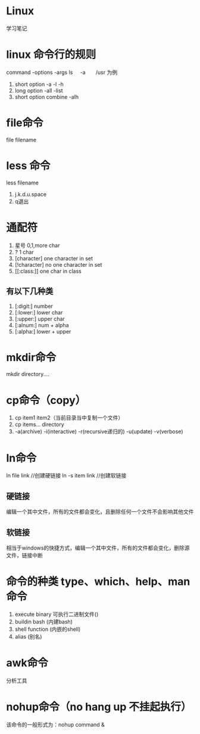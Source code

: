 # Linux
学习笔记
# linux 命令行的规则

command -options -args
ls      -a       /usr 为例

1. short option -a -l -h
2. long option -all -list
3. short option combine -alh

# file命令
file filename
# less 命令
less filename
1. j.k.d.u.space
2. q退出

# 通配符
1. 星号  0,1,more char 
2. ?  1 char
3. [character] one character in set
4. [!character] no one character in set
5. [[:class:]] one char in class
## 有以下几种类
1. [:digit:] number
2. [:lower:] lower char 
3. [:upper:] upper char 
4. [:alnum:] num + alpha
5. [:alpha:] lower + upper

# mkdir命令
mkdir directory....

# cp命令（copy）
1. cp item1 item2（当前目录当中复制一个文件）
2. cp items... directory
3. -a(archive) -i(interactive) -r(recursive递归的) -u(update) -v(verbose)

# ln命令
ln file link  //创建硬链接
ln -s item link //创建软链接
## 硬链接
编辑一个其中文件，所有的文件都会变化，且删除任何一个文件不会影响其他文件
## 软链接
相当于windows的快捷方式，编辑一个其中文件，所有的文件都会变化，删除源文件，链接中断

# 命令的种类 type、which、help、man命令
1. execute binary 可执行二进制文件()
2. buildin bash (内建bash)
3. shell function (内嵌的shell)
4. alias (别名)
# awk命令
分析工具
# nohup命令（no hang up 不挂起执行）
该命令的一般形式为：nohup command &
